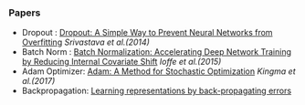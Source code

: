 ### Papers

- Dropout : [Dropout: A Simple Way to Prevent Neural Networks from Overfitting](https://www.cs.toronto.edu/~rsalakhu/papers/srivastava14a.pdf) _Srivastava et al.(2014)_
- Batch Norm : [Batch Normalization: Accelerating Deep Network Training by Reducing Internal Covariate Shift](https://arxiv.org/abs/1502.03167) _Ioffe et al.(2015)_
- Adam Optimizer: [Adam: A Method for Stochastic Optimization](https://arxiv.org/abs/1412.6980) _Kingma et al.(2017)_
- Backpropagation: [Learning representations by back-propagating errors](https://www.iro.umontreal.ca/~vincentp/ift3395/lectures/backprop_old.pdf)

